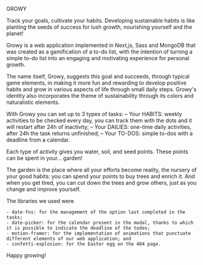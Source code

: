 GROWY

Track your goals, cultivate your habits. Developing sustainable habits is like planting the seeds of success for lush growth, nourishing yourself and the planet!

Growy is a web application implemented in Next,js, Sass and MongoDB that was created as a gamification of a to-do list, with the intention of turning a simple to-do list into an engaging and motivating experience for personal growth.

The name itself, Growy, suggests this goal and succeeds, through typical game elements, in making it more fun and rewarding to develop positive habits and grow in various aspects of life through small daily steps. Growy's identity also incorporates the theme of sustainability through its colors and naturalistic elements.

With Growy you can set up to 3 types of tasks:
– Your HABITS: weekly activities to be checked every day, you can track them with the dots and it will restart after 24h of inactivity;
– Your DAILIES: one-time daily activities, after 24h the task returns unfinished;
– Your TO-DOS: simple to-dos with a deadline from a calendar.

Each type of activity gives you water, soil, and seed points. These points can be spent in your... garden!

The garden is the place where all your efforts become reality, the nursery of your good habits: you can spend your points to buy trees and enrich it. And when you get tired, you can cut down the trees and grow others, just as you change and improve yourself.

The libraries we used were

    - date-fns: for the management of the option last completed in the tasks;
    - date-picker: for the calendar present in the modal, thanks to which it is possible to indicate the deadline of the todos;
    - motion-framer: for the implementation of animations that punctuate different elements of our web application; and
    - confetti-explosion: for the Easter egg on the 404 page.

Happy growing!
